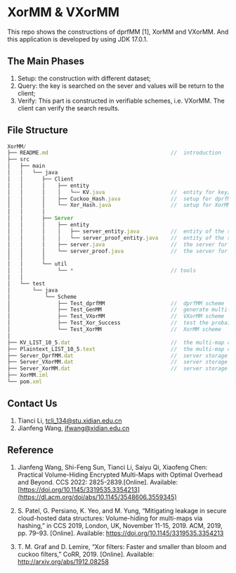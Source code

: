 # XorMM & VXorMM

This repo shows the constructions of dprfMM [1], XorMM and VXorMM. And this application is developed by using JDK 17.0.1.




## The Main Phases

1. Setup: the construction with different dataset;
2. Query: the key is searched on the sever and values will be return to the client;
3. Verify: This part is constructed in verifiable schemes, i.e. VXorMM. The client can verify the search results.

## File Structure

```javascript
XorMM/
├── README.md                                       //  introduction
├── src
│   ├── main
│   │   └── java
│   │      ├── Client
│   │      │    ├── entity                         
│   │      │    │   └── KV.java                     //  entity for key/value pairs
│   │      │    ├── Cuckoo_Hash.java                //  setup for dprfMM
│   │      │    └── Xor_Hash.java                   //  setup for XorMM and VXorMM
│   │      │
│   │      ├── Server
│   │      │    ├── entity                         
│   │      │    │   ├── server_entity.java          //  entity of the server for dprfMM and XorMM
│   │      │    │   └── server_proof_entity.java    //  entity of the server for VXorMM
│   │      │    ├── server.java                     //  the server for dprfMM and XorMM
│   │      │    └── server_proof.java               //  the server for VXorMM
│   │      │
│   │      └── util
│   │           └── *                               // tools
│   │
│   └── test
│       └── java
│           └── Scheme
│               ├── Test_dprfMM                     //  dprfMM scheme
│               ├── Test_GenMM                      //  generate multi-maps
│               ├── Test_VXorMM                     //  VXorMM scheme
│               ├── Test_Xor_Success                //  test the probaility of success for XorMM
│               └── Test_XorMM                      //  XorMM scheme
│ 
├── KV_LIST_10_5.dat                                //  the multi-map consists of 2^10 key/value pairs with maximum volume 2^5
├── Plaintext_LIST_10_5.text                        //  the multi-map consists of 2^10 key/value pairs with maximum volume 2^5
├── Server_DprfMM.dat                               //  server storage in dprfMM
├── Server_VXorMM.dat                               //  server storage in VXorMM
├── Server_XorMM.dat                                //  server storage in XorMM
├── XorMM.iml
└── pom.xml                                         
```

## Contact Us
1. Tianci Li, tcli_134@stu.xidian.edu.cn
2. Jianfeng Wang, jfwang@xidian.edu.cn

## Reference
1. Jianfeng Wang, Shi-Feng Sun, Tianci Li, Saiyu Qi, Xiaofeng Chen: Practical Volume-Hiding Encrypted Multi-Maps with Optimal Overhead and Beyond. CCS 2022: 2825-2839.[Online]. Available: [https://doi.org/10.1145/3319535.3354213](https://dl.acm.org/doi/abs/10.1145/3548606.3559345)

2. S. Patel, G. Persiano, K. Yeo, and M. Yung, “Mitigating leakage in secure cloud-hosted data structures: Volume-hiding for multi-maps via hashing,” in CCS 2019, London, UK, November 11-15, 2019. ACM, 2019, pp. 79–93. [Online]. Available:
https://doi.org/10.1145/3319535.3354213

3. T. M. Graf and D. Lemire, “Xor filters: Faster and smaller than bloom and cuckoo filters,” CoRR, 2019. [Online]. Available: http://arxiv.org/abs/1912.08258
